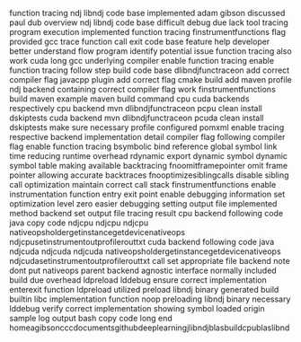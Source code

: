 function tracing ndj libndj code base implemented adam gibson discussed paul dub overview ndj libndj code base difficult debug due lack tool tracing program execution implemented function tracing finstrumentfunctions flag provided gcc trace function call exit code base feature help developer better understand flow program identify potential issue function tracing also work cuda long gcc underlying compiler enable function tracing enable function tracing follow step build code base dlibndjfunctraceon add correct compiler flag javacpp plugin add correct flag cmake build add maven profile ndj backend containing correct compiler flag work finstrumentfunctions build maven example maven build command cpu cuda backends respectively cpu backend mvn dlibndjfunctraceon pcpu clean install dskiptests cuda backend mvn dlibndjfunctraceon pcuda clean install dskiptests make sure necessary profile configured pomxml enable tracing respective backend implementation detail compiler flag following compiler flag enable function tracing bsymbolic bind reference global symbol link time reducing runtime overhead rdynamic export dynamic symbol dynamic symbol table making available backtracing fnoomitframepointer omit frame pointer allowing accurate backtraces fnooptimizesiblingcalls disable sibling call optimization maintain correct call stack finstrumentfunctions enable instrumentation function entry exit point enable debugging information set optimization level zero easier debugging setting output file implemented method backend set output file tracing result cpu backend following code java copy code ndjcpu ndjcpu ndjcpu nativeopsholdergetinstancegetdevicenativeops ndjcpusetinstrumentoutprofilerouttxt cuda backend following code java ndjcuda ndjcuda ndjcuda nativeopsholdergetinstancegetdevicenativeops ndjcudasetinstrumentoutprofilerouttxt call set appropriate file backend note dont put nativeops parent backend agnostic interface normally included build due overhead ldpreload lddebug ensure correct implementation enterexit function ldpreload utilized preload libndj binary generated build builtin libc implementation function noop preloading libndj binary necessary lddebug verify correct implementation showing symbol loaded origin sample log output bash copy code long end homeagibsoncccdocumentsgithubdeeplearningjlibndjblasbuildcpublaslibnd